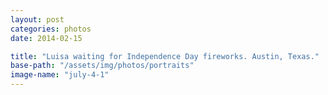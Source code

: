 ```yaml
---
layout: post
categories: photos
date: 2014-02-15

title: "Luisa waiting for Independence Day fireworks. Austin, Texas."
base-path: "/assets/img/photos/portraits"
image-name: "july-4-1"
---
```

